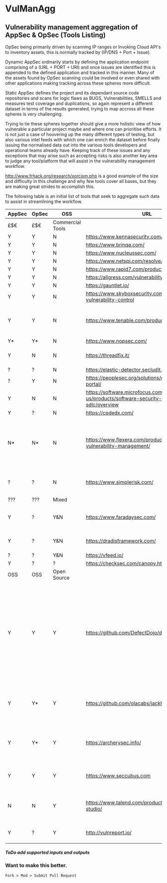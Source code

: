 # VulManAgg
## Vulnerability management aggregation of AppSec &amp; OpSec (Tools Listing)

OpSec being primarily driven by scanning IP ranges or Invoking Cloud API's to inventory assets, this is normally tracked by (IP/DNS + Port + Issue).

Dynamic AppSec ordinarily starts by defining the application endpoint comprising of a (URL + PORT + URI) and once issues are identified this is appended to the defined application and tracked in this manner. Many of the assets found by OpSec scanning could be involved or even shared with other applications making tracking across these spheres more difficult.

Static AppSec defines the project and its dependant source code repositories and scans for logic flaws as BUGS, Vulnerabilities, SMELLS and measures test coverage and duplications, so again represent a different dataset in terms of the results generated, trying to map accross all these spheres is very challenging.

Trying to tie these spheres together should give a more holistic view of how vulnerable a particular project maybe and where one can prioritise efforts. It is not just a case of hoovering up the many different types of testing, but also various intel feeds with which one can enrich the dataset before finally issuing the normalised data out into the various tools developers and operational teams already have. Keeping track of these issues and any exceptions that may arise such as accepting risks is also another key area to judge any tool/platform that will assist in the vulnerability management workflow.

http://www.frhack.org/research/xorcism.php is a good example of the size and difficulty in this challenge and why few tools cover all bases, but they are making great strides to accomplish this.

The following table is an initial list of tools that seek to aggregate such data to assist in streamlining the workflow.

|AppSec|OpSec|OSS|URL|Notes|
|---|---|---|---------------------------|--|
|£$€|£$€|Commercial Tools|
| Y | Y | N | https://www.kennasecurity.com/ |
| Y | Y | N | https://www.brinqa.com/ |
| Y | Y | N | https://www.nucleussec.com/ | 
| Y | Y | N | https://www.netspi.com/resolve/ |
| Y | Y | N | https://www.rapid7.com/products/insightvm/ |
| Y | Y | N | https://allgress.com/vulnerability-analysis |
| Y | Y | N | https://gauntlet.io/ |
| Y | Y | N | https://www.skyboxsecurity.com/products/skybox-vulnerability-control |
| Y | Y | N | https://www.tenable.com/products/tenable-lumin | they plan to pull in 3rd party scan data one to watch |
| Y* | Y* | N | https://www.nopsec.com/ |
|Y | N | N | https://threadfix.it/ | No longer OSS since v2.3 |
| ? | ? | N | https://elastic-detector.secludit.com/home/sign_in |
| ? | Y | N | https://peoplesec.org/solutions/defects-analytics-portal/ |
| Y | N | N | https://software.microfocus.com/en-us/products/software-security-assurance-sdlc/overview |
| Y | ? | N | https://codedx.com/ |
| N* | N* | N | https://www.flexera.com/products/software-vulnerability-management/ | Patch management oriented, use to be Secunia(Had widest coverage of packages) |
| ? | ? | N | https://www.simplerisk.com/ | Free to use, orientated towards risk audits |
|???|???|Mixed|
| Y | ? | Y&N | https://www.faradaysec.com/ | CE edition heavily stripped back |
| Y | ? | Y&N | https://dradisframework.com/ | pentest & owasp oriented |
| ? | ? | Y&N | https://vfeed.io/ |
| Y | ? | ? | https://checksec.com/canopy.html |
|OSS|OSS|Open Source|
| Y | Y | Y | https://github.com/DefectDojo/django-DefectDojo | Looks the Biz but cannot import, '0 findings were processed'. Using API to add issues works, but dedupe is not working as expected, project is not updated often | 
| Y | Y*| Y | https://github.com/olacabs/jackhammer | Online demo has no import, cannot build any version locally |
| Y | Y* | Y | https://archerysec.info/ | Lack of import options, seems oriented to built in tools |
| Y | Y | Y | https://www.seccubus.com | * Not a tool to consolidate scan data |
| N | N | Y | https://www.talend.com/products/talend-open-studio/ | Can map and normalise many datasets |
| Y | ? | Y | http://vulnreport.io/ | pentest & owasp oriented |

#####  ToDo add supported inputs and outputs

### Want to make this better.
```Fork > Mod > Submit Pull Request ```
